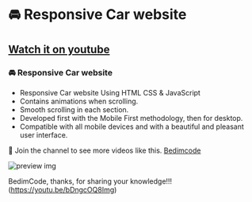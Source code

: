 # 🚘 Responsive Car website
## [Watch it on youtube](https://youtu.be/bDngcOQ8Img)
### 🚘 Responsive Car website

- Responsive Car website Using HTML CSS & JavaScript
- Contains animations when scrolling.
- Smooth scrolling in each section.
- Developed first with the Mobile First methodology, then for desktop.
- Compatible with all mobile devices and with a beautiful and pleasant user interface.

💙 Join the channel to see more videos like this. [Bedimcode](https://www.youtube.com/c/Bedimcode)

![preview img](/preview.png)




BedimCode, thanks,  for sharing your knowledge!!!
(https://youtu.be/bDngcOQ8Img)
